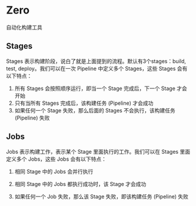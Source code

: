 # Zero 
自动化构建工具

## Stages

Stages 表示构建阶段，说白了就是上面提到的流程。默认有3个stages：build, test, deploy。我们可以在一次 Pipeline 中定义多个 Stages，这些 Stages 会有以下特点：

1. 所有 Stages 会按照顺序运行，即当一个 Stage 完成后，下一个 Stage 才会开始
2. 只有当所有 Stages 完成后，该构建任务 (Pipeline) 才会成功
3. 如果任何一个 Stage 失败，那么后面的 Stages 不会执行，该构建任务 (Pipeline) 失败

## Jobs

Jobs 表示构建工作，表示某个 Stage 里面执行的工作。我们可以在 Stages 里面定义多个 Jobs，这些 Jobs 会有以下特点：

1. 相同 Stage 中的 Jobs 会并行执行

2. 相同 Stage 中的 Jobs 都执行成功时，该 Stage 才会成功

3. 如果任何一个 Job 失败，那么该 Stage 失败，即该构建任务 (Pipeline) 失败